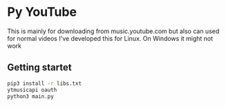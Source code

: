 # Py YouTube

This is mainly for downloading from music.youtube.com but also can used for normal videos
I've developed this for Linux. On Windows it might not work
## Getting startet

```bash
pip3 install -r libs.txt
ytmusicapi oauth
python3 main.py
```
